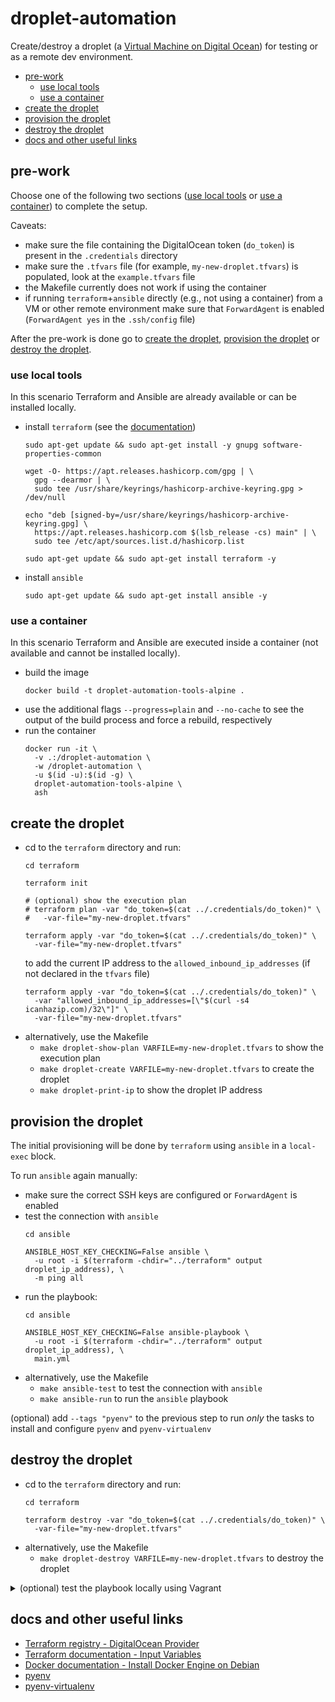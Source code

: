 # droplet-automation

Create/destroy a droplet (a [Virtual Machine on Digital Ocean](https://docs.digitalocean.com/products/droplets/)) for testing or as a remote dev environment.

- [pre-work](#pre-work)
  - [use local tools](#use-local-tools)
  - [use a container](#use-a-container)
- [create the droplet](#create-the-droplet)
- [provision the droplet](#provision-the-droplet)
- [destroy the droplet](#destroy-the-droplet)
- [docs and other useful links](#docs-and-other-useful-links)

## pre-work

Choose one of the following two sections ([use local tools](#use-local-tools) or [use a container](#use-a-container)) to complete the setup.

Caveats:
- make sure the file containing the DigitalOcean token (`do_token`) is present in the `.credentials` directory
- make sure the `.tfvars` file (for example, `my-new-droplet.tfvars`) is populated, look at the `example.tfvars` file
- the Makefile currently does not work if using the container
- if running `terraform`+`ansible` directly (e.g., not using a container) from a VM or other remote environment make sure that `ForwardAgent` is enabled (`ForwardAgent yes` in the `.ssh/config` file)

After the pre-work is done go to [create the droplet](#create-the-droplet), [provision the droplet](#provision-the-droplet) or [destroy the droplet](#destroy-the-droplet).

### use local tools

In this scenario Terraform and Ansible are already available or can be installed locally.

- install `terraform` (see the [documentation](https://developer.hashicorp.com/terraform/tutorials/aws-get-started/install-cli))
  ```shell
  sudo apt-get update && sudo apt-get install -y gnupg software-properties-common
  ```
  ```shell
  wget -O- https://apt.releases.hashicorp.com/gpg | \
    gpg --dearmor | \
    sudo tee /usr/share/keyrings/hashicorp-archive-keyring.gpg > /dev/null
  ```
  ```shell
  echo "deb [signed-by=/usr/share/keyrings/hashicorp-archive-keyring.gpg] \
    https://apt.releases.hashicorp.com $(lsb_release -cs) main" | \
    sudo tee /etc/apt/sources.list.d/hashicorp.list
  ```
  ```shell
  sudo apt-get update && sudo apt-get install terraform -y
  ```
- install `ansible`
  ```shell
  sudo apt-get update && sudo apt-get install ansible -y
  ```

### use a container

In this scenario Terraform and Ansible are executed inside a container (not available and cannot be installed locally).

- build the image
  ```shell
  docker build -t droplet-automation-tools-alpine .
  ```
- use the additional flags `--progress=plain` and `--no-cache` to see the output of the build process and force a rebuild, respectively
- run the container
  ```shell
  docker run -it \
    -v .:/droplet-automation \
    -w /droplet-automation \
    -u $(id -u):$(id -g) \
    droplet-automation-tools-alpine \
    ash
  ```

## create the droplet

- cd to the `terraform` directory and run:
  ```shell
  cd terraform
  ```
  ```shell
  terraform init
  ```
  ```shell
  # (optional) show the execution plan
  # terraform plan -var "do_token=$(cat ../.credentials/do_token)" \
  #   -var-file="my-new-droplet.tfvars"
  ```
  ```shell
  terraform apply -var "do_token=$(cat ../.credentials/do_token)" \
    -var-file="my-new-droplet.tfvars"
  ```
  to add the current IP address to the `allowed_inbound_ip_addresses` (if not declared in the `tfvars` file)
  ```shell
  terraform apply -var "do_token=$(cat ../.credentials/do_token)" \
    -var "allowed_inbound_ip_addresses=[\"$(curl -s4 icanhazip.com)/32\"]" \
    -var-file="my-new-droplet.tfvars"
  ```
- alternatively, use the Makefile
  - `make droplet-show-plan VARFILE=my-new-droplet.tfvars` to show the execution plan
  - `make droplet-create VARFILE=my-new-droplet.tfvars` to create the droplet
  - `make droplet-print-ip` to show the droplet IP address

## provision the droplet

The initial provisioning will be done by `terraform` using `ansible` in a `local-exec` block.

To run `ansible` again manually:
- make sure the correct SSH keys are configured or `ForwardAgent` is enabled
- test the connection with `ansible`
  ```shell
  cd ansible
  ```
  ```shell
  ANSIBLE_HOST_KEY_CHECKING=False ansible \
    -u root -i $(terraform -chdir="../terraform" output droplet_ip_address), \
    -m ping all
  ```
- run the playbook:
  ```shell
  cd ansible
  ```
  ```shell
  ANSIBLE_HOST_KEY_CHECKING=False ansible-playbook \
    -u root -i $(terraform -chdir="../terraform" output droplet_ip_address), \
    main.yml
  ```
- alternatively, use the Makefile
  - `make ansible-test` to test the connection with `ansible`
  - `make ansible-run` to run the `ansible` playbook

(optional) add `--tags "pyenv"` to the previous step to run _only_ the tasks to install and configure `pyenv` and `pyenv-virtualenv`

## destroy the droplet

- cd to the `terraform` directory and run:
  ```shell
  cd terraform
  ```
  ```shell
  terraform destroy -var "do_token=$(cat ../.credentials/do_token)" \
    -var-file="my-new-droplet.tfvars"
  ```
- alternatively, use the Makefile
  - `make droplet-destroy VARFILE=my-new-droplet.tfvars` to destroy the droplet

<details>

<summary>(optional) test the playbook locally using Vagrant</summary>

## test the playbook locally using Vagrant

- cd to the `vagrant` directory and run `vagrant up` to create/power on the local VM
  ```shell
  cd vagrant
  ```
  ```shell
  vagrant up
  ```
- test the connection to the VM:
  ```shell
  ANSIBLE_HOST_KEY_CHECKING=False ansible -u vagrant \
    --private-key .vagrant/machines/ansible-test/virtualbox/private_key \
    -i '127.0.0.1:2222,' all \
    -m ping
  ```
- run the ansible playbook on the VM:
  ```shell
  ANSIBLE_HOST_KEY_CHECKING=False ansible-playbook -u vagrant \
    --private-key .vagrant/machines/ansible-test/virtualbox/private_key \
    -i '127.0.0.1:2222,' \
    ../ansible/main.yml
  ```
</details>

## docs and other useful links

- [Terraform registry - DigitalOcean Provider](https://registry.terraform.io/providers/digitalocean/digitalocean/latest/docs)
- [Terraform documentation - Input Variables](https://developer.hashicorp.com/terraform/language/values/variables)
- [Docker documentation - Install Docker Engine on Debian](https://docs.docker.com/engine/install/debian/)
- [pyenv](https://github.com/pyenv/pyenv)
- [pyenv-virtualenv](https://github.com/pyenv/pyenv-virtualenv)
